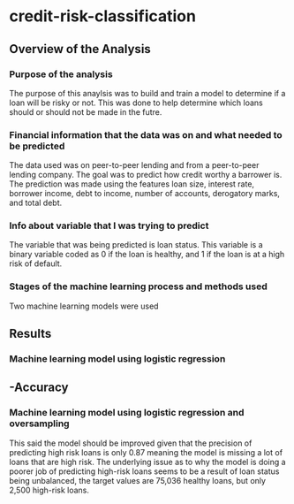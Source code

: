 # credit-risk-classification
## Overview of the Analysis
### Purpose of the analysis
The purpose of this anaylsis was to build and train a model to determine if a loan will be risky or not. This was done to help determine which loans should or should not be made in the futre.
### Financial information that the data was on and what needed to be predicted
The data used was on peer-to-peer lending and from a peer-to-peer lending company. The goal was to predict how credit worthy a barrower is. The prediction was made using the features loan size, interest rate, borrower income, debt to income, number of accounts, derogatory marks, and total debt.
### Info about variable that I was trying to predict
The variable that was being predicted is loan status. This variable is a binary variable coded as 0 if the loan is healthy, and 1 if the loan is at a high risk of default.
### Stages of the machine learning process and methods used
Two machine learning models were used 

## Results
### Machine learning model using logistic regression
-Accuracy
-

### Machine learning model using logistic regression and oversampling



This said the model should be improved given that the precision of predicting high risk loans is only 0.87 meaning the model is missing a lot of loans that are high risk. The underlying issue as to why the model is doing a poorer job of predicting high-risk loans seems to be a result of loan status being unbalanced, the target values are 75,036 healthy loans, but only 2,500 high-risk loans.
